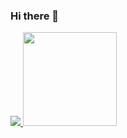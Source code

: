 ### Hi there 👋

<a href="https://www.credly.com/badges/ca8c6826-90f8-47f1-ac81-a4bbd2c7661d/public_url" target="_blank">
  <img src="https://github.com/Koks-creator/Koks-creator/assets/73878161/6b4c0cc0-1ec0-4d63-b5fd-797c9fb7b7dc">
</a>

<a href="https://learn.microsoft.com/api/credentials/share/en-us/PiotrBaszczak-4017/8352E27A74156837?sharingId=28C44D90CDC6202E" target="_blank">
  <img src="https://github.com/Koks-creator/Koks-creator/assets/73878161/f8fb0caa-939f-42b0-a13e-a3a5bee5a32d" width=150 height=150>
</a>
